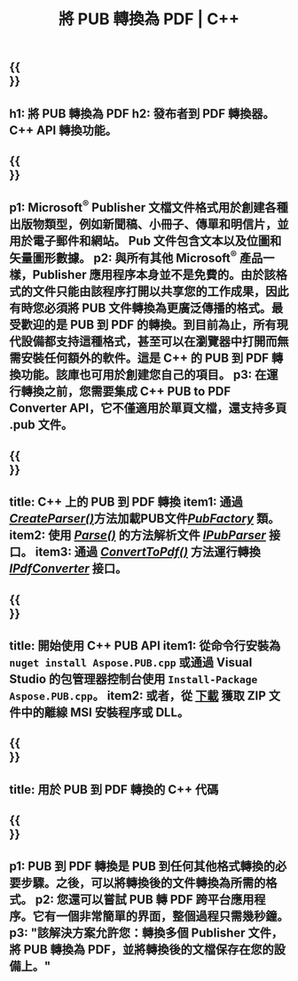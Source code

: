 ﻿---
translation: true
template: /_templates/conversion-child.md
title: 將 PUB 轉換為 PDF | C++
description: 在 Windows、Linux 和 Mac OS X 上使用 C++ API 將 PUB 轉換為 PDF。發布者轉換功能可輕鬆集成到您自己的解決方案中。
url: /cpp/conversion/pub-to-pdf/
metakeywords: pub to pdf c++, pub to pdf cpp, c++ pub to pdf, publisher to pdf c++
family: pub
platformtag: cpp
feature: conversion
---

{{<section banner>}}
---
h1: 將 PUB 轉換為 PDF
h2: 發布者到 PDF 轉換器。 С++ API 轉換功能。
---

{{<section overview>}}
---
p1: Microsoft<sup>®</sup> Publisher 文檔文件格式用於創建各種出版物類型，例如新聞稿、小冊子、傳單和明信片，並用於電子郵件和網站。 Pub 文件包含文本以及位圖和矢量圖形數據。
p2: 與所有其他 Microsoft<sup>®</sup> 產品一樣，Publisher 應用程序本身並不是免費的。由於該格式的文件只能由該程序打開以共享您的工作成果，因此有時您必須將 PUB 文件轉換為更廣泛傳播的格式。最受歡迎的是 PUB 到 PDF 的轉換。到目前為止，所有現代設備都支持這種格式，甚至可以在瀏覽器中打開而無需安裝任何額外的軟件。這是 C++ 的 PUB 到 PDF 轉換功能。該庫也可用於創建您自己的項目。
p3: 在運行轉換之前，您需要集成 C++ PUB to PDF Converter API，它不僅適用於單頁文檔，還支持多頁 .pub 文件。
---

{{<section feature1>}}
---
title: C++ 上的 PUB 到 PDF 轉換
item1: 通過[*CreateParser()*](https://apireference.aspose.com/pub/cpp/class/aspose.pub.pub_factory#a88c04c4c35d45ee8febc7e1554d03c4b)方法加載PUB文件[*PubFactory*](https://apireference.aspose.com/pub/cpp/class/aspose.pub.pub_factory) 類。
item2: 使用 [*Parse()*](https://apireference.aspose.com/pub/cpp/class/aspose.pub.i_pub_parser#ae9fc7043f382a5b4a7b694f0fe477915) 的方法解析文件 [*IPubParser*](https://apireference.aspose.com/pub/cpp/class/aspose.pub.i_pub_parser) 接口。
item3: 通過 [*ConvertToPdf()*](https://apireference.aspose.com/pub/cpp/class/aspose.pub.i_pdf_converter#acdea381bc8f2a2799e73a039b09ecdb5) 方法運行轉換 [*IPdfConverter*](https://apireference.aspose.com/pub/cpp/class/aspose.pub.i_pdf_converter) 接口。
---

{{<section feature2>}}
---
title: 開始使用 C++ PUB API
item1: 從命令行安裝為 ```nuget install Aspose.PUB.cpp``` 或通過 Visual Studio 的包管理器控制台使用 ``Install-Package Aspose.PUB.cpp``。
item2: 或者，從 [下載](https://downloads.aspose.com/pub/cpp) 獲取 ZIP 文件中的離線 MSI 安裝程序或 DLL。
---

{{<section codeexample>}}
---
title: 用於 PUB 到 PDF 轉換的 C++ 代碼
---

{{<section summary>}}
---
p1: PUB 到 PDF 轉換是 PUB 到任何其他格式轉換的必要步驟。之後，可以將轉換後的文件轉換為所需的格式。
p2: 您還可以嘗試 PUB 轉 PDF 跨平台應用程序。它有一個非常簡單的界面，整個過程只需幾秒鐘。
p3: "該解決方案允許您：轉換多個 Publisher 文件，將 PUB 轉換為 PDF，並將轉換後的文檔保存在您的設備上。"
---